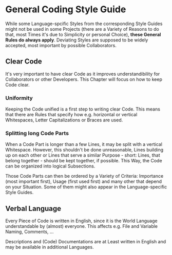 # General Coding Style Guide
While some Language-spcific Styles from the corresponding Style Guides might not be used in some Projects (there are a Variety of Reasons to do that, most Times it's due to Simplicity or personal Choice), <b>these General Rules do always apply</b>.
Deviating Styles are supposed to be widely accepted, most important by possible Collaborators.

## Clear Code
It's very important to have clear Code as it improves understandibility for Collaborators or other Developers. This Chapter will focus on how to keep Code clear.

### Uniformity
Keeping the Code unified is a first step to writing clear Code. This means that there are Rules that specify how e.g. horizontal or vertical Whitespaces, Letter Capitalizations or Braces are used. 

### Splitting long Code Parts
When a Code Part is longer than a few Lines, it may be split with a vertical Whitespace. However, this shouldn't be done unreasonable, Lines building up on each other or Lines that serve a similar Purpose - short: Lines, that belong together - should be kept together, if possible. This Way, the Code can be organized into logical Subsections.

Those Code Parts can then be ordered by a Variety of Criteria: Importance (most important first), Usage (first used first) and many other that depend on your Situation. Some of them might also appear in the Language-specific Style Guides.

## Verbal Language
Every Piece of Code is written in English, since it is the World Language understandable by (almost) everyone. This affects e.g. File and Variable Naming, Comments, ...

Descriptions and (Code) Documentations are at Least written in English and may be available in additional Languages.